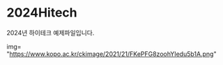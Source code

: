 # 2024Hitech
2024년 하이테크 예제파일입니다.

img= "https://www.kopo.ac.kr/ckimage/2021/21/FKePFG8zoohYIedu5b1A.png"

